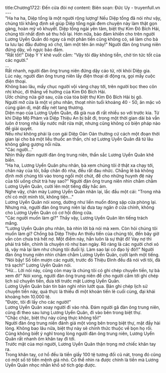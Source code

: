 title:Chương1722: Đến cửa đòi nợ
content:
Biên soạn: Đức Uy - truyenfull.vn<br>---<br>"Ha ha ha, Diệp tổng là một người rộng lượng! Nếu Diệp tổng đã nói như vậy, chúng tôi khẳng định sẽ giúp Diệp tổng ngài đem chuyện này làm thật gọn gàng, hoàn mỹ vô khuyết. Diệp tổng ngài yên tâm, biệt thự Kim Đô Bích Hải, chúng tôi nhất định sẽ thu hồi lại. Hơn nữa, bảo đảm khiến cho trên người Lương Uyển Quân đó ngay cả một phân tiền cũng không có, sẽ làm cho bà ta lưu lạc đầu đường xó chợ, làm một tên ăn mày!" Người đàn ông trung niên đứng dậy, vỗ ngực bảo đảm.<br>"Rất tốt!" Diệp Y Y khẽ vuốt cằm: "Vậy tôi đây không tiễn, chờ tin tức tốt của các người."<br>...<br>Rất nhanh, người đàn ông trung niên đứng dậy cáo từ, rời khỏi Diệp gia.<br>Lúc này, người đàn ông trung niên lấy điện thoại di động ra, gọi mấy cuộc điện thoại.<br>Không bao lâu, mấy chục người vội vàng chạy tới, trên người bọc theo côn nhị khúc, đi thẳng về hướng của Kim Đô Bích Hải.<br>Ước chừng nửa giờ sau, cửa của tòa biệt thự Kim Đô Bích Hải bị gõ.<br>Người mở cửa là một vị phu nhân, thoạt nhìn tuổi khoảng 40 - 50, ăn mặc vô cùng giản dị, mặt đầy nét tang thương.<br>Diện mạo của Lương Uyển Quân, đã già nua đi rất nhiều so với trước kia. Từ khi Diệp Mộ Phàm và Diệp Thiệu An bị bắt đi, trong một thời gian dài bà vẫn luôn ở trong nhà lấy nước mắt rửa mặt, nhưng cũng không có biện pháp nào để giải quyết.<br>Nếu như không phải là con gái Diệp Oản Oản thường cứ cách một đoạn thời gian lại cho bà một liều thuốc an thần, chỉ sợ Lương Uyển Quân đã từ lâu không gắng gượng nổi nữa.<br>"Các người..."<br>Nhìn thấy đám người đàn ông trung niên, thần sắc Lương Uyển Quân khẽ biến.<br>"Ha ha, Lương Uyển Quân phu nhân, bà xem chúng tôi ở thật xa chạy tới, chân này của tôi, bắp chân đó nha, đều rất đau nhức. Chẳng lẽ bà không định mời chúng tôi vào trong ngồi một chút, để cho những huynh đệ này của tôi uống chút trà hay sao?" Người đàn ông trung niên nhìn chằm chằm Lương Uyển Quân, cười lên một tiếng đầy hắc ám.<br>Nghe vậy, chân mày Lương Uyển Quân nhăn lại, lắc đầu một cái: "Trong nhà chỉ có một mình tôi, không tiện..."<br>Lương Uyển Quân nói xong, dường như liền muốn đóng sập cửa phòng lại.<br>Nhưng mà, người đàn ông trung niên lại đưa tay ngăn ở cửa chính, không cho Lương Uyển Quân có cơ hội đóng cửa.<br>"Các người muốn làm gì?" Thấy vậy, Lương Uyển Quân lên tiếng trách mắng.<br>"Lương Uyển Quân phu nhân, bà nhìn lời bà nói mà xem. Còn hỏi chúng tôi muốn làm gì? Chồng bà Diệp Thiệu An thiếu tiền của chúng tôi, đến bây giờ vẫn còn chưa trả hết nợ. Một điểm này, hẳn luôn là sự thật đi! Vay nợ thì phải trả tiền, chính là chuyện rõ như ban ngày. Rõ ràng là các người chơi xỏ lá, vậy mà lại làm như chúng tôi đuối lý. Làm sao lại có đạo lý đó!!" Người đàn ông trung niên nhìn chằm chằm Lương Uyển Quân, cười lạnh một tiếng.<br>"Nói bậy! Số tiền mượn các người, trước đó Thiệu Đình đều đã nói với tôi, đã trả sạch!" Lương Uyển Quân nói.<br>"Hừ... Lời nói này, cũng còn may là chúng tôi có ghi chép chuyển tiền, tự bà xem đi!" Nói xong, người đàn ông trung niên để cho người cầm tới ghi chép lịch sử chuyển tiền, đưa tới trước mặt Lương Uyển Quân.<br>Lương Uyển Quân bán tín bán nghi nhìn lướt qua. Bản ghi chép lịch sử chuyển tiền này, quả thực là thiếu đi một khoản tiền lẻ cuối cùng, đại khái khoảng hơn 10.000 tệ.<br>"Được, tôi đi lấy cho các người!"<br>Lương Uyển Quân xoay người đi vào nhà. Đám người gã đàn ông trung niên, cũng đi theo sau lưng Lương Uyển Quân, đi vào bên trong biệt thự.<br>"Chậc chậc, biệt thự này cũng thực không tồi!"<br>Người đàn ông trung niên đánh giá một vòng bên trong biệt thự, mặt đầy hài lòng. Không bao lâu nữa, biệt thự này sẽ chính thức thuộc về bọn họ rồi.<br>Cũng không biết ý nghĩ trong lòng người đàn ông trung niên, Lương Uyển Quân rất nhanh ôm khăn tay đi tới.<br>Trước mặt của mọi người, Lương Uyển Quân thận trọng mở chiếc khăn tay ra.<br>Trong khăn tay, cơ hồ đều là tiền giấy 100 tệ tương đối cũ nát, trong đó cũng có một số tờ tiền mệnh giá nhỏ. Có thể nhìn ra được chính là tiền mà Lương Uyển Quân nhọc nhằn khổ sở tích góp được.